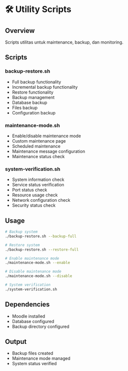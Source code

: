 # 🛠️ Utility Scripts

## Overview
Scripts utilitas untuk maintenance, backup, dan monitoring.

## Scripts

### backup-restore.sh
- Full backup functionality
- Incremental backup functionality
- Restore functionality
- Backup management
- Database backup
- Files backup
- Configuration backup

### maintenance-mode.sh
- Enable/disable maintenance mode
- Custom maintenance page
- Scheduled maintenance
- Maintenance message configuration
- Maintenance status check

### system-verification.sh
- System information check
- Service status verification
- Port status check
- Resource usage check
- Network configuration check
- Security status check

## Usage
```bash
# Backup system
./backup-restore.sh --backup-full

# Restore system
./backup-restore.sh --restore-full

# Enable maintenance mode
./maintenance-mode.sh --enable

# Disable maintenance mode
./maintenance-mode.sh --disable

# System verification
./system-verification.sh
```

## Dependencies
- Moodle installed
- Database configured
- Backup directory configured

## Output
- Backup files created
- Maintenance mode managed
- System status verified
